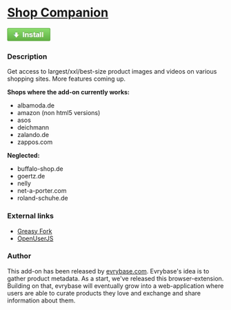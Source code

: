 # [Shop Companion](https://github.com/ShopCompanion/shop-companion)

[![Install](https://raw.githubusercontent.com/ShopCompanion/shop-companion/master/github-install-button.jpg)](https://github.com/ShopCompanion/shop-companion/raw/master/shop-companion.user.js)

### Description

Get access to largest/xxl/best-size product images and videos on various shopping sites. More features coming up.

__Shops where the add-on currently works:__
* albamoda.de
* amazon (non html5 versions)
* asos
* deichmann
* zalando.de
* zappos.com

__Neglected:__
* buffalo-shop.de
* goertz.de
* nelly
* net-a-porter.com
* roland-schuhe.de

### External links

* [Greasy Fork](https://greasyfork.org/scripts/1678-shop-companion)
* [OpenUserJS](https://openuserjs.org/scripts/shopcompanion/httpwww.evrybase.comaddon/Shop_Companion)

### Author

This add-on has been released by [evrybase.com](http://www.evrybase.com/). Evrybase's idea is to gather product metadata. As a start, we've released this browser-extension. Building on that, evrybase will eventually grow into a web-application where users are able to curate products they love and exchange and share information about them.
